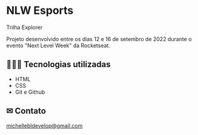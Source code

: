 # NLW Esports 

Trilha Explorer 

Projeto desenvolvido entre os dias 12 e 16 de setembro de 2022 durante o evento "Next Level Week" da Rocketseat.

## 👩🏻‍💻 Tecnologias utilizadas

- HTML
- CSS
- Git e Github

## ✉ Contato
michellebldevelop@gmail.com
